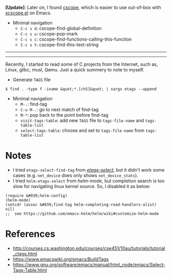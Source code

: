 <!--
{
  "title": "Emacs C source Navigation",
  "date": "2016-08-11T03:35:32.000Z",
  "category": "",
  "tags": [
    "emacs"
  ],
  "draft": false
}
-->

__[Update]__: Later on, I found [cscope](http://cscope.sourceforge.net/), which is easier to use out-of-box with [xcscope.el](https://github.com/dkogan/xcscope.el) on Emacs.

- Minimal navigation
  - `C-c s d`: cscope-find-global-definition
  - `C-c s u`: cscope-pop-mark
  - `C-c s c`: cscope-find-functions-calling-this-function
  - `C-c s t`:  cscope-find-this-text-string

---

---



Recently, I started to read some of C projects from the Internet, such as, Linux, glibc, musl, Qemu. Just a quick summery to note to myself.

- Generate `TAGS` file

```
$ find . -type f -iname &quot;*.[chS]&quot; | xargs etags --append
```

- Minimal navigation
  - `M-.`: find-tag
  - `C-u M-.`: go to next match of find-tag
  - `M-*`: pop back to the point before find-tag
  - `visit-tags-table`: add new `TAGS` file to `tags-file-name` and `tags-table-list`
  - `select-tags-table`: choose and set to `tags-file-name` from `tags-table-list`

# Notes

- I tried `etags-select-find-tag` from [_etags-select_](https://www.emacswiki.org/emacs/EtagsSelect), but it didn't work some cases (e.g. `net_device` does only shows `net_device_stats`).
- I tried `helm-etags-select` from  _helm-mode_, but completion search is too slow for navigating linux kernel source. So, I disabled it as below:

```prettyprint
(require &#039;helm-config)
(helm-mode)
(setcdr (assoc &#039;find-tag helm-completing-read-handlers-alist) nil) 
;;  see https://github.com/emacs-helm/helm/wiki#customize-helm-mode
```
  
# References

- http://courses.cs.washington.edu/courses/cse451/10au/tutorials/tutorial_ctags.html
- https://www.emacswiki.org/emacs/BuildTags
- https://www.gnu.org/software/emacs/manual/html_node/emacs/Select-Tags-Table.html